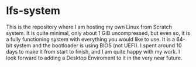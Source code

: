 # lfs-system
This is the repository where I am hosting my own Linux from Scratch system. 
It is quite minimal, only about 1 GiB uncompressed, but even so, it is a fully functioning system with everything you would like to use. It is a 64-bit system and the bootloader is using BIOS (not UEFI). 
I spent around 10 days to make it from start to finish, and I am quite happy with my work. I look forward to adding a Desktop Enviroment to it in the very near future.
